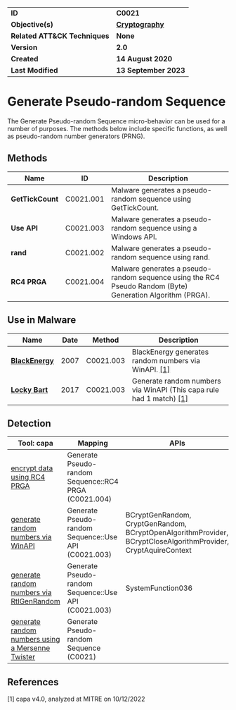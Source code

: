 <table>
<tr>
<td><b>ID</b></td>
<td><b>C0021</b></td>
</tr>
<tr>
<td><b>Objective(s)</b></td>
<td><b><a href="../cryptography">Cryptography</a></b></td>
</tr>
<tr>
<td><b>Related ATT&CK Techniques</b></td>
<td><b>None</b></td>
</tr>
<tr>
<td><b>Version</b></td>
<td><b>2.0</b></td>
</tr>
<tr>
<td><b>Created</b></td>
<td><b>14 August 2020</b></td>
</tr>
<tr>
<td><b>Last Modified</b></td>
<td><b>13 September 2023</b></td>
</tr>
</table>


# Generate Pseudo-random Sequence

The Generate Pseudo-random Sequence micro-behavior can be used for a number of purposes. The methods below include specific functions, as well as pseudo-random number generators (PRNG).

## Methods

|Name|ID|Description|
|---|---|---|
|**GetTickCount**|C0021.001|Malware generates a pseudo-random sequence using GetTickCount.|
|**Use API**|C0021.003|Malware generates a pseudo-random sequence using a Windows API.|
|**rand**|C0021.002|Malware generates a pseudo-random sequence using rand.|
|**RC4 PRGA**|C0021.004|Malware generates a pseudo-random sequence using the RC4 Pseudo Random (Byte) Generation Algorithm (PRGA).|

## Use in Malware

|Name|Date|Method|Description|
|---|---|---|---|
|[**BlackEnergy**](../xample-malware/blackenergy.md)|2007|C0021.003|BlackEnergy generates random numbers via WinAPI. [[1]](#1)|
|[**Locky Bart**](../xample-malware/locky-bart.md)|2017|C0021.003|Generate random numbers via WinAPI (This capa rule had 1 match) [[1]](#1)|

## Detection

|Tool: capa|Mapping|APIs|
|---|---|---|
|[encrypt data using RC4 PRGA](https://github.com/mandiant/capa-rules/blob/master/data-manipulation/encryption/rc4/encrypt-data-using-rc4-prga.yml)|Generate Pseudo-random Sequence::RC4 PRGA (C0021.004)| |
|[generate random numbers via WinAPI](https://github.com/mandiant/capa-rules/blob/master/data-manipulation/prng/generate-random-numbers-via-winapi.yml)|Generate Pseudo-random Sequence::Use API (C0021.003)|BCryptGenRandom, CryptGenRandom, BCryptOpenAlgorithmProvider, BCryptCloseAlgorithmProvider, CryptAquireContext|
|[generate random numbers via RtlGenRandom](https://github.com/mandiant/capa-rules/blob/master/data-manipulation/prng/generate-random-numbers-via-rtlgenrandom.yml)|Generate Pseudo-random Sequence::Use API (C0021.003)|SystemFunction036|
|[generate random numbers using a Mersenne Twister](https://github.com/mandiant/capa-rules/blob/master/data-manipulation/prng/mersenne/generate-random-numbers-using-a-mersenne-twister.yml)|Generate Pseudo-random Sequence (C0021)| |

## References

<a name="1">[1]</a> capa v4.0, analyzed at MITRE on 10/12/2022

